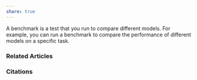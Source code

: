 ```yaml
---
share: true
---
```


A benchmark is a test that you run to compare different models. For example, you can run a benchmark to compare the performance of different models on a specific task.

### Related Articles

### Citations
